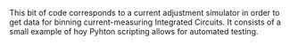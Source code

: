 This bit of code corresponds to a current adjustment simulator in order to get data for binning current-measuring Integrated Circuits. It consists of a small example of hoy Pyhton scripting allows for automated testing.
